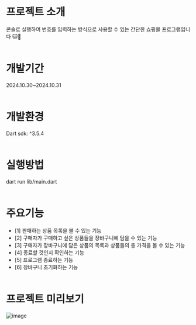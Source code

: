 # 프로젝트 소개 
콘솔로 실행하여 번호를 입력하는 방식으로 사용할 수 있는 간단한 쇼핑몰 프로그램입니다 🐱🛒
<br/><br/>

# 개발기간
2024.10.30~2024.10.31
<br/><br/>


# 개발환경
Dart sdk: ^3.5.4
<br/><br/>


# 실행방법
dart run lib/main.dart
<br/><br/>


# 주요기능
- [1] 판매하는 상품 목록을 볼 수 있는 기능
- [2] 구매자가 구매하고 싶은 상품들을 장바구니에 담을 수 있는 기능
- [3] 구매자가 장바구니에 담은 상품의 목록과 상품들의 총 가격을 볼 수 있는 기능
- [4] 종료할 것인지 확인하는 기능
- [5] 프로그램 종료하는 기능
- [6] 장바구니 초기화하는 기능 
<br/><br/>

 

# 프로젝트 미리보기 
![image](https://github.com/user-attachments/assets/3ae69081-ccd1-4b3c-886d-e8e8fb088e62)
